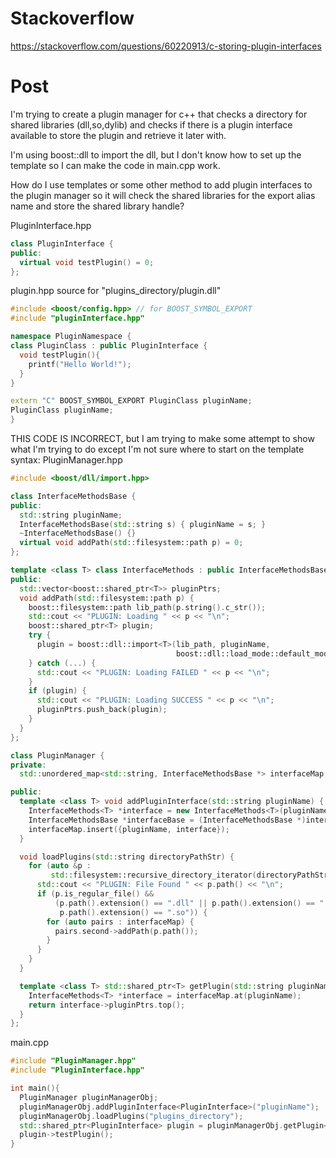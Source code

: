 # Stackoverflow
https://stackoverflow.com/questions/60220913/c-storing-plugin-interfaces

# Post

I'm trying to create a plugin manager for c++ that checks a directory for shared libraries (dll,so,dylib) and checks if there is a plugin interface available to store the plugin and retrieve it later with.

I'm using boost::dll to import the dll, but I don't know how to set up the template so I can make the code in main.cpp work.

How do I use templates or some other method to add plugin interfaces to the plugin manager so it will check the shared libraries for the export alias name and store the shared library handle?

PluginInterface.hpp
```cpp
class PluginInterface {
public:
  virtual void testPlugin() = 0;
};
```

plugin.hpp source for "plugins_directory/plugin.dll"
```cpp
#include <boost/config.hpp> // for BOOST_SYMBOL_EXPORT
#include "pluginInterface.hpp"

namespace PluginNamespace {
class PluginClass : public PluginInterface {
  void testPlugin(){
    printf("Hello World!");
  }
}

extern "C" BOOST_SYMBOL_EXPORT PluginClass pluginName;
PluginClass pluginName;
}
```

THIS CODE IS INCORRECT, but I am trying to make some attempt to show what I'm trying to do except I'm not sure where to start on the template syntax:
PluginManager.hpp
```cpp
#include <boost/dll/import.hpp>

class InterfaceMethodsBase {
public:
  std::string pluginName;
  InterfaceMethodsBase(std::string s) { pluginName = s; }
  ~InterfaceMethodsBase() {}
  virtual void addPath(std::filesystem::path p) = 0;
};

template <class T> class InterfaceMethods : public InterfaceMethodsBase {
public:
  std::vector<boost::shared_ptr<T>> pluginPtrs;
  void addPath(std::filesystem::path p) {
    boost::filesystem::path lib_path(p.string().c_str());
    std::cout << "PLUGIN: Loading " << p << "\n";
    boost::shared_ptr<T> plugin;
    try {
      plugin = boost::dll::import<T>(lib_path, pluginName,
                                     boost::dll::load_mode::default_mode);
    } catch (...) {
      std::cout << "PLUGIN: Loading FAILED " << p << "\n";
    }
    if (plugin) {
      std::cout << "PLUGIN: Loading SUCCESS " << p << "\n";
      pluginPtrs.push_back(plugin);
    }
  }
};

class PluginManager {
private:
  std::unordered_map<std::string, InterfaceMethodsBase *> interfaceMap;

public:
  template <class T> void addPluginInterface(std::string pluginName) {
    InterfaceMethods<T> *interface = new InterfaceMethods<T>(pluginName);
    InterfaceMethodsBase *interfaceBase = (InterfaceMethodsBase *)interface;
    interfaceMap.insert({pluginName, interface});
  }

  void loadPlugins(std::string directoryPathStr) {
    for (auto &p :
         std::filesystem::recursive_directory_iterator(directoryPathStr)) {
      std::cout << "PLUGIN: File Found " << p.path() << "\n";
      if (p.is_regular_file() &&
          (p.path().extension() == ".dll" || p.path().extension() == ".dylib" ||
           p.path().extension() == ".so")) {
        for (auto pairs : interfaceMap) {
          pairs.second->addPath(p.path());
        }
      }
    }
  }

  template <class T> std::shared_ptr<T> getPlugin(std::string pluginName) {
    InterfaceMethods<T> *interface = interfaceMap.at(pluginName);
    return interface->pluginPtrs.top();
  }
};
```

main.cpp
```cpp
#include "PluginManager.hpp"
#include "PluginInterface.hpp"

int main(){
  PluginManager pluginManagerObj;
  pluginManagerObj.addPluginInterface<PluginInterface>("pluginName");
  pluginManagerObj.loadPlugins("plugins_directory");
  std::shared_ptr<PluginInterface> plugin = pluginManagerObj.getPlugin<PluginInterface>("pluginName");
  plugin->testPlugin();
}
```
